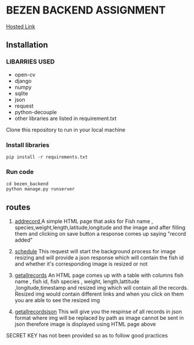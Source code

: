 # BEZEN BACKEND ASSIGNMENT

[Hosted Link](https://bezenbkd.azurewebsites.net/)

## Installation
### LIBARRIES USED
- open-cv
- django
- numpy
- sqlite
- json
- request
- python-decouple
- other libraries are listed in requirement.txt


Clone this repository to run in your local machine


### Install libraries

```
pip install -r requirements.txt
```

### Run code
```
cd bezen_backend
python manage.py runserver
```

## routes
1. [addrecord ](https://bezenbkd.azurewebsites.net/addrecord)
A simple HTML page that asks for Fish name , species,weight,length,latitude,longitude and the image and after filling them and clicking on save button a response comes up saying "record added"

2. [schedule](https://bezenbkd.azurewebsites.net/schedule)
This request will start the background process for image resizing and will provide a json response which will contain the fish id and whether it's corresponding image is resized or not

3. [getallrecords](https://bezenbkd.azurewebsites.net/getallrecords)
An HTML page comes up with a table with columns fish name , fish id, fish species , weight, length,lattitude ,longitude,timestamp and resized img which will contain all the records. Resized img would contain different links and when you click on them you are able to see the resized img

4. [getallrecordsjson](https://bezenbkd.azurewebsites.net/getallrecordsjson)
This will give you the respinse of all records in json format where img will be replaced by path as image cannot be sent in json therefore image is displayed using HTML page above

SECRET KEY has not been provided so as to follow good practices
